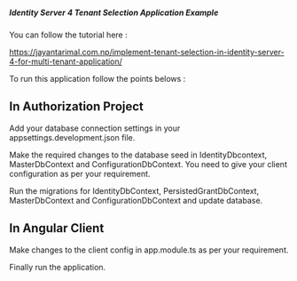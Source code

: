 ##### Identity Server 4 Tenant Selection Application Example ####

You can follow the tutorial here :

https://jayantarimal.com.np/implement-tenant-selection-in-identity-server-4-for-multi-tenant-application/

To run this application follow the points belows :


## In Authorization Project ##

Add your database connection settings in your appsettings.development.json file.

Make the required changes to the database seed in IdentityDbcontext, MasterDbContext and ConfigurationDbContext. You need to give your client configuration as per your requirement.

Run the migrations for IdentityDbContext, PersistedGrantDbContext, MasterDbContext and ConfigurationDbContext and update database.

## In Angular Client ##
Make changes to the client config in app.module.ts as per your requirement.

Finally run the application.

